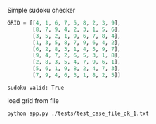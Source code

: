 Simple sudoku checker

```python
GRID = [[4, 1, 6, 7, 5, 8, 2, 3, 9],
        [8, 7, 9, 4, 2, 3, 1, 5, 6],
        [3, 5, 2, 1, 9, 6, 7, 8, 4],
        [1, 3, 5, 8, 7, 9, 6, 4, 2],
        [6, 2, 8, 3, 1, 4, 5, 9, 7],
        [9, 4, 7, 2, 6, 5, 3, 1, 8],
        [2, 8, 3, 5, 4, 7, 9, 6, 1],
        [5, 6, 1, 9, 8, 2, 4, 7, 3],
        [7, 9, 4, 6, 3, 1, 8, 2, 5]]
```
```text
sudoku valid: True
```

load grid from file
```shell script
python app.py ./tests/test_case_file_ok_1.txt
```